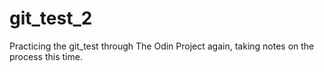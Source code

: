 # git_test_2
Practicing the git_test through The Odin Project again, taking notes on the process this time. 
